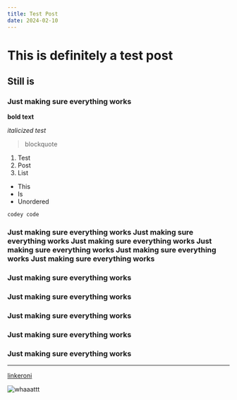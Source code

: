 ```yaml
---
title: Test Post
date: 2024-02-10
---
```


# This is definitely a test post

## Still is

### Just making sure everything works

**bold text**

_italicized test_

> blockquote

1. Test
2. Post
3. List

- This
- Is
- Unordered

`codey code`

### Just making sure everything works Just making sure everything works Just making sure everything works Just making sure everything works Just making sure everything works Just making sure everything works

### Just making sure everything works

### Just making sure everything works

### Just making sure everything works

### Just making sure everything works

### Just making sure everything works

---

[linkeroni](https://yashburshe.com)

![whaaattt](/images/rio.jpeg)
